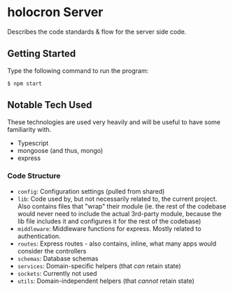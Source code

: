 # holocron Server

Describes the code standards & flow for the server side code.

## Getting Started

Type the following command to run the program:

    $ npm start

## Notable Tech Used

These technologies are used very heavily and will be useful to have some familiarity with.

- Typescript
- mongoose (and thus, mongo)
- express

### Code Structure

- `config`: Configuration settings (pulled from shared)
- `lib`: Code used by, but not necessarily related to, the current project. Also contains files that "wrap" their module (ie. the rest of the codebase would never need to include the actual 3rd-party module, because the lib file includes it and configures it for the rest of the codebase)
- `middleware`: Middleware functions for express. Mostly related to authentication.
- `routes`: Express routes - also contains, inline, what many apps would consider the controllers
- `schemas`: Database schemas
- `services`: Domain-specific helpers (that _can_ retain state)
- `sockets`: Currently not used
- `utils`: Domain-independent helpers (that _cannot_ retain state)